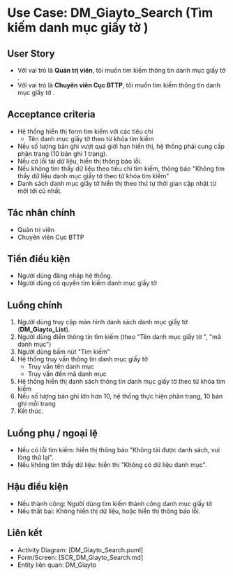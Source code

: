 # Use Case: DM_Giayto_Search (Tìm kiếm danh mục giấy tờ )

## User Story
- Với vai trò là **Quản trị viên**, tôi muốn tìm kiếm thông tin danh mục giấy tờ .
- Với vai trò là **Chuyên viên Cục BTTP**, tôi muốn tìm kiếm thông tin danh mục giấy tờ .

## Acceptance criteria
- Hệ thống hiển thị form tìm kiếm với các tiêu chí
    - Tên danh mục giấy tờ  theo từ khóa tìm kiếm
- Nếu số lượng bản ghi vượt quá giới hạn hiển thị, hệ thống phải cung cấp phân trang (10 bản ghi 1 trang).
- Nếu có lỗi tải dữ liệu, hiển thị thông báo lỗi.
- Nếu không tìm thấy dữ liệu theo tiêu chí tìm kiếm, thông báo "Không tìm thấy dữ liệu danh mục giấy tờ  theo từ khóa tìm kiếm"
- Danh sách danh mục giấy tờ  hiển thị theo thứ tự thời gian cập nhật từ mới tới cũ nhất.

## Tác nhân chính
- Quản trị viên
- Chuyên viên Cục BTTP

## Tiền điều kiện
- Người dùng đăng nhập hệ thống.
- Người dùng có quyền tìm kiếm danh mục giấy tờ 

## Luồng chính
1. Người dùng truy cập màn hình danh sách danh mục giấy tờ  (**DM_Giayto_List**).
2. Người dùng điền thông tin tìm kiếm (theo "Tên danh mục giấy tờ ", "mã danh mục")
3. Người dùng bấm nút "Tìm kiếm"
4. Hệ thống truy vấn thông tin danh mục giấy tờ 
    - Truy vấn tên danh mục
    - Truy vấn đến mã danh mục
5. Hệ thống hiển thị danh sách thông tin danh mục giấy tờ  theo từ khóa tìm kiếm
6. Nếu số lượng bản ghi lớn hơn 10, hệ thống thực hiện phân trang, 10 bản ghi mỗi trang
7. Kết thúc.

## Luồng phụ / ngoại lệ
- Nếu có lỗi tìm kiếm: hiển thị thông báo "Không tải được danh sách, vui lòng thử lại".
- Nếu không tìm thấy dữ liệu: hiển thị "Không có dữ liệu danh mục".

## Hậu điều kiện
- Nếu thành công: Người dùng tìm kiếm thành công danh mục giấy tờ 
- Nếu thất bại: Không hiển thị dữ liệu, hoặc hiển thị thông báo lỗi.

## Liên kết
- Activity Diagram: [DM_Giayto_Search.puml]
- Form/Screen: [SCR_DM_Giayto_Search.md]
- Entity liên quan: DM_Giayto
